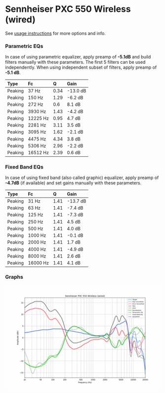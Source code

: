 # Sennheiser PXC 550 Wireless (wired)
See [usage instructions](https://github.com/jaakkopasanen/AutoEq#usage) for more options and info.

### Parametric EQs
In case of using parametric equalizer, apply preamp of **-5.1dB** and build filters manually
with these parameters. The first 5 filters can be used independently.
When using independent subset of filters, apply preamp of **-5.1 dB**.

| Type    | Fc       |    Q | Gain     |
|:--------|:---------|:-----|:---------|
| Peaking | 37 Hz    | 0.34 | -13.0 dB |
| Peaking | 150 Hz   | 1.29 | -6.2 dB  |
| Peaking | 272 Hz   | 0.6  | 8.1 dB   |
| Peaking | 3930 Hz  | 1.43 | -4.2 dB  |
| Peaking | 12225 Hz | 0.95 | 4.7 dB   |
| Peaking | 2281 Hz  | 3.11 | 3.5 dB   |
| Peaking | 3095 Hz  | 1.62 | -2.1 dB  |
| Peaking | 4475 Hz  | 4.34 | 3.8 dB   |
| Peaking | 5306 Hz  | 2.96 | -2.2 dB  |
| Peaking | 16512 Hz | 2.39 | 0.6 dB   |

### Fixed Band EQs
In case of using fixed band (also called graphic) equalizer, apply preamp of **-4.7dB**
(if available) and set gains manually with these parameters.

| Type    | Fc       |    Q | Gain     |
|:--------|:---------|:-----|:---------|
| Peaking | 31 Hz    | 1.41 | -13.7 dB |
| Peaking | 63 Hz    | 1.41 | -7.4 dB  |
| Peaking | 125 Hz   | 1.41 | -7.3 dB  |
| Peaking | 250 Hz   | 1.41 | 4.5 dB   |
| Peaking | 500 Hz   | 1.41 | 4.0 dB   |
| Peaking | 1000 Hz  | 1.41 | -0.1 dB  |
| Peaking | 2000 Hz  | 1.41 | 1.7 dB   |
| Peaking | 4000 Hz  | 1.41 | -4.9 dB  |
| Peaking | 8000 Hz  | 1.41 | 2.6 dB   |
| Peaking | 16000 Hz | 1.41 | 4.1 dB   |

### Graphs
![](./Sennheiser%20PXC%20550%20Wireless%20(wired).png)